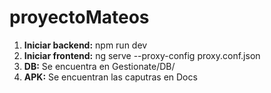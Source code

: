 # proyectoMateos

1. **Iniciar backend:** npm run dev
2. **Iniciar frontend:** ng serve --proxy-config proxy.conf.json
3. **DB:** Se encuentra en Gestionate/DB/
4. **APK:** Se encuentran las caputras en Docs
